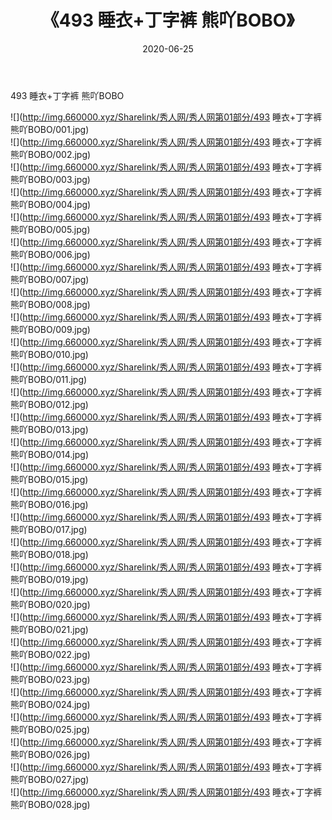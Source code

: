 ﻿---
layout: post
title:  《493 睡衣+丁字裤 熊吖BOBO》
date:   2020-06-25
img: http://img.660000.xyz/Sharelink/秀人网/秀人网第01部分/493 睡衣+丁字裤 熊吖BOBO/000.jpg
categories: [美女, 清纯, 唯美]
---

493 睡衣+丁字裤 熊吖BOBO

  ![](http://img.660000.xyz/Sharelink/秀人网/秀人网第01部分/493 睡衣+丁字裤 熊吖BOBO/001.jpg) <br> ![](http://img.660000.xyz/Sharelink/秀人网/秀人网第01部分/493 睡衣+丁字裤 熊吖BOBO/002.jpg) <br> ![](http://img.660000.xyz/Sharelink/秀人网/秀人网第01部分/493 睡衣+丁字裤 熊吖BOBO/003.jpg) <br> ![](http://img.660000.xyz/Sharelink/秀人网/秀人网第01部分/493 睡衣+丁字裤 熊吖BOBO/004.jpg) <br> ![](http://img.660000.xyz/Sharelink/秀人网/秀人网第01部分/493 睡衣+丁字裤 熊吖BOBO/005.jpg) <br> ![](http://img.660000.xyz/Sharelink/秀人网/秀人网第01部分/493 睡衣+丁字裤 熊吖BOBO/006.jpg) <br> ![](http://img.660000.xyz/Sharelink/秀人网/秀人网第01部分/493 睡衣+丁字裤 熊吖BOBO/007.jpg) <br> ![](http://img.660000.xyz/Sharelink/秀人网/秀人网第01部分/493 睡衣+丁字裤 熊吖BOBO/008.jpg) <br> ![](http://img.660000.xyz/Sharelink/秀人网/秀人网第01部分/493 睡衣+丁字裤 熊吖BOBO/009.jpg) <br> ![](http://img.660000.xyz/Sharelink/秀人网/秀人网第01部分/493 睡衣+丁字裤 熊吖BOBO/010.jpg) <br> ![](http://img.660000.xyz/Sharelink/秀人网/秀人网第01部分/493 睡衣+丁字裤 熊吖BOBO/011.jpg) <br> ![](http://img.660000.xyz/Sharelink/秀人网/秀人网第01部分/493 睡衣+丁字裤 熊吖BOBO/012.jpg) <br> ![](http://img.660000.xyz/Sharelink/秀人网/秀人网第01部分/493 睡衣+丁字裤 熊吖BOBO/013.jpg) <br> ![](http://img.660000.xyz/Sharelink/秀人网/秀人网第01部分/493 睡衣+丁字裤 熊吖BOBO/014.jpg) <br> ![](http://img.660000.xyz/Sharelink/秀人网/秀人网第01部分/493 睡衣+丁字裤 熊吖BOBO/015.jpg) <br> ![](http://img.660000.xyz/Sharelink/秀人网/秀人网第01部分/493 睡衣+丁字裤 熊吖BOBO/016.jpg) <br> ![](http://img.660000.xyz/Sharelink/秀人网/秀人网第01部分/493 睡衣+丁字裤 熊吖BOBO/017.jpg) <br> ![](http://img.660000.xyz/Sharelink/秀人网/秀人网第01部分/493 睡衣+丁字裤 熊吖BOBO/018.jpg) <br> ![](http://img.660000.xyz/Sharelink/秀人网/秀人网第01部分/493 睡衣+丁字裤 熊吖BOBO/019.jpg) <br> ![](http://img.660000.xyz/Sharelink/秀人网/秀人网第01部分/493 睡衣+丁字裤 熊吖BOBO/020.jpg) <br> ![](http://img.660000.xyz/Sharelink/秀人网/秀人网第01部分/493 睡衣+丁字裤 熊吖BOBO/021.jpg) <br> ![](http://img.660000.xyz/Sharelink/秀人网/秀人网第01部分/493 睡衣+丁字裤 熊吖BOBO/022.jpg) <br> ![](http://img.660000.xyz/Sharelink/秀人网/秀人网第01部分/493 睡衣+丁字裤 熊吖BOBO/023.jpg) <br> ![](http://img.660000.xyz/Sharelink/秀人网/秀人网第01部分/493 睡衣+丁字裤 熊吖BOBO/024.jpg) <br> ![](http://img.660000.xyz/Sharelink/秀人网/秀人网第01部分/493 睡衣+丁字裤 熊吖BOBO/025.jpg) <br> ![](http://img.660000.xyz/Sharelink/秀人网/秀人网第01部分/493 睡衣+丁字裤 熊吖BOBO/026.jpg) <br> ![](http://img.660000.xyz/Sharelink/秀人网/秀人网第01部分/493 睡衣+丁字裤 熊吖BOBO/027.jpg) <br> ![](http://img.660000.xyz/Sharelink/秀人网/秀人网第01部分/493 睡衣+丁字裤 熊吖BOBO/028.jpg) <br>
